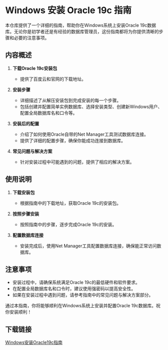 # Windows 安装 Oracle 19c 指南

本仓库提供了一个详细的指南，帮助你在Windows系统上安装Oracle 19c数据库。无论你是初学者还是有经验的数据库管理员，这份指南都将为你提供清晰的步骤和必要的注意事项。

## 内容概述

1. **下载Oracle 19c安装包**
   - 提供了百度云和官网的下载地址。

2. **安装步骤**
   - 详细描述了从解压安装包到完成安装的每一个步骤。
   - 包括创建并配置简单实例数据库、选择安装类型、创建新Windows用户、配置全局数据库名和口令等。

3. **安装后的配置**
   - 介绍了如何使用Oracle自带的Net Manager工具测试数据库连接。
   - 提供了详细的配置步骤，确保你能成功连接到数据库。

4. **常见问题与解决方案**
   - 针对安装过程中可能遇到的问题，提供了相应的解决方案。

## 使用说明

1. **下载安装包**
   - 根据指南中的下载地址，获取Oracle 19c的安装包。

2. **按照步骤安装**
   - 按照指南中的步骤，逐步完成Oracle 19c的安装。

3. **配置数据库连接**
   - 安装完成后，使用Net Manager工具配置数据库连接，确保能正常访问数据库。

## 注意事项

- 安装过程中，请确保系统满足Oracle 19c的最低硬件和软件要求。
- 在配置全局数据库名和口令时，建议使用强密码以提高安全性。
- 如果在安装过程中遇到问题，请参考指南中的常见问题与解决方案部分。

通过本指南，你将能够顺利在Windows系统上安装并配置Oracle 19c数据库。祝你安装顺利！

## 下载链接

[Windows安装Oracle19c指南](https://pan.quark.cn/s/00f4f9d072d7)